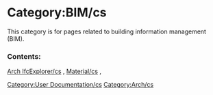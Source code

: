 # Category:BIM/cs
This category is for pages related to building information management (BIM).

### Contents:

[Arch IfcExplorer/cs](Arch_IfcExplorer/cs.md) , [Material/cs](Material/cs.md) ,

[Category:User Documentation/cs](Category:User_Documentation/cs.md) [Category:Arch/cs](Category:Arch/cs.md)

